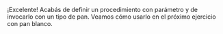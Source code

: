 ¡Excelente! Acabás de definir un procedimiento con parámetro y de invocarlo con un tipo de pan. Veamos cómo usarlo en el próximo ejercicio con pan blanco. 